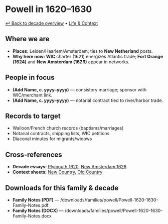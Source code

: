 # Powell in 1620–1630

[↩ Back to decade overview](../../decades/1620-1630/1620-1630.md) • [Life & Context](../../decades/1620-1630/1620-1630-life.md)

## Where we are
- **Places:** Leiden/Haarlem/Amsterdam; ties to **New Netherland** posts.
- **Why here now:** **WIC** charter (1621) energizes Atlantic trade; **Fort Orange (1624)** and **New Amsterdam (1626)** appear in networks.

## People in focus
- **(Add Name, c. yyyy–yyyy)** — consistory marriage; sponsor with WIC/merchant link.
- **(Add Name, c. yyyy–yyyy)** — notarial contract tied to river/harbor trade.

## Records to target
- Walloon/French church records (baptisms/marriages)
- Notarial contracts, shipping lists, WIC petitions
- Diaconal minutes for migrants/widows

## Cross-references
- **Decade essays:** [Plymouth 1620](../../decades/1620-1630/1620-Plymouth.md), [New Amsterdam 1626](../../decades/1620-1630/1626-NewAmsterdam.md)
- **Context sheets:** [New Country](../../decades/1620-1630/1620-1630-NewCountry.md), [Old Country](../../decades/1620-1630/1620-1630-OldCountry.md)

## Downloads for this family & decade
- **Family Notes (PDF)** — /downloads/families/powell/Powell-1620-1630-Family-Notes.pdf  
- **Family Notes (DOCX)** — /downloads/families/powell/Powell-1620-1630-Family-Notes.docx
